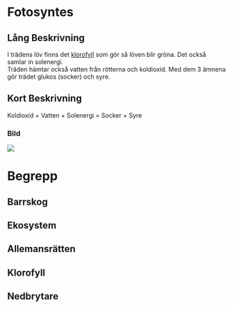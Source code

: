# Fotosyntes
## Lång Beskrivning
I trädens löv finns det [klorofyll](#klorofyll) som gör så löven blir gröna. Det också samlar in solenergi.      
Träden hämtar också vatten från rötterna och koldioxid. Med dem 3 ämnena gör trädet glukos (socker) och syre.
## Kort Beskrivning
Koldioxid + Vatten + Solenergi = Socker + Syre
### Bild
![](assets/Biologi-Tr%C3%A4ning/fotosyntes.jpg)
# Begrepp
## Barrskog
## Ekosystem
## Allemansrätten
## Klorofyll
## Nedbrytare
